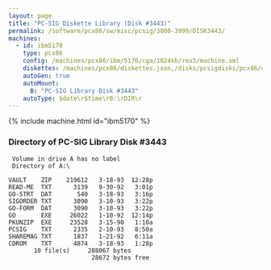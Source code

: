 ```yaml
---
layout: page
title: "PC-SIG Diskette Library (Disk #3443)"
permalink: /software/pcx86/sw/misc/pcsig/3000-3999/DISK3443/
machines:
  - id: ibm5170
    type: pcx86
    config: /machines/pcx86/ibm/5170/cga/1024kb/rev3/machine.xml
    diskettes: /machines/pcx86/diskettes.json,/disks/pcsigdisks/pcx86/diskettes.json
    autoGen: true
    autoMount:
      B: "PC-SIG Library Disk #3443"
    autoType: $date\r$time\rB:\rDIR\r
---
```


{% include machine.html id="ibm5170" %}

### Directory of PC-SIG Library Disk #3443

     Volume in drive A has no label
     Directory of A:\

    VAULT    ZIP    219612   3-18-93  12:28p
    READ-ME  TXT      3139   9-30-92   3:01p
    GO-STRT  DAT       540   3-18-93   3:16p
    SIGORDER TXT      3090   3-10-93   3:22p
    GO-FORM  DAT      3090   3-10-93   3:22p
    GO       EXE     26022   1-10-92  12:14p
    PKUNZIP  EXE     23528   3-15-90   1:10a
    PCSIG    TXT      2335   2-10-93   8:50a
    SHAREMAG TXT      1837   1-21-92   6:11a
    CDROM    TXT      4874   3-18-93   1:28p
           10 file(s)     288067 bytes
                           28672 bytes free
